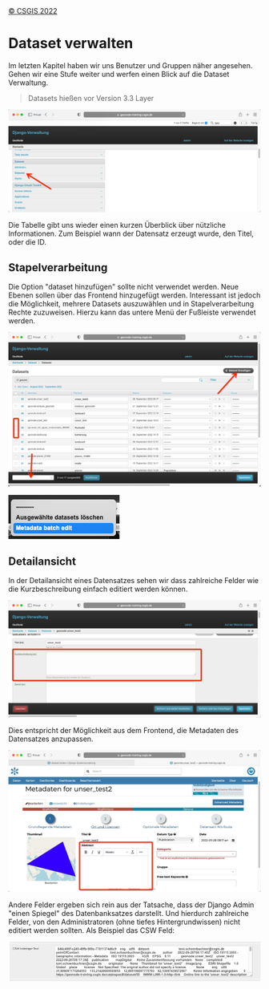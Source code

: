 <!-- the Menu -->
<link rel="stylesheet" media="all" href="../styles.css" />
<div id="logo"><a href="https://csgis.de">© CSGIS 2022</a></div>
<div id="menu"></div>
<div id="jumpMenu"></div>
<script src="../menu.js"></script>
<script src="../jumpmenu.js"></script>
<!-- the Menu -->


# Dataset verwalten

Im letzten Kapitel haben wir uns Benutzer und Gruppen näher angesehen.
Gehen wir eine Stufe weiter und werfen einen Blick auf die Dataset Verwaltung.

> Datasets hießen vor Version 3.3 Layer

![Datasets verwalten](images/django_dataset_list.jpeg)

Die Tabelle gibt uns wieder einen kurzen Überblick über nützliche Informationen. Zum Beispiel wann der Datensatz erzeugt wurde, den Titel, oder die ID. 


## Stapelverarbeitung

Die Option "dataset hinzufügen" sollte nicht verwendet werden. Neue Ebenen sollen über das Frontend hinzugefügt werden.
Interessant ist jedoch die Möglichkeit, mehrere Datasets auszuwählen und in Stapelverarbeitung Rechte zuzuweisen. Hierzu kann das untere Menü der Fußleiste verwendet werden.

![Datensatz Stapelverarbeitung](images/django_manage_dataset_batch.jpeg)

![Datensatz Stapelverarbeitung](images/django_batch_dropdown.png)

## Detailansicht

In der Detailansicht eines Datensatzes sehen wir dass zahlreiche Felder wie die Kurzbeschreibung einfach editiert werden können.

![Datensatz Kurzbeschreibung](images/django_dataset_short.jpeg)

Dies entspricht der Möglichkeit aus dem Frontend, die Metadaten des Datensatzes anzupassen.

![Datensatz Kurzbeschreibung](images/metadata_abstract.jpeg)

Andere Felder ergeben sich rein aus der Tatsache, dass der Django Admin "einen Spiegel" des Datenbanksatzes darstellt. Und hierdurch zahlreiche Felder, von den Administratoren (ohne tiefes Hintergrundwissen) nicht editiert werden sollten.
Als Beispiel das CSW Feld:

![Komplexes Feld aus Datenbank-Ausgabe](images/django_csw.jpeg)

